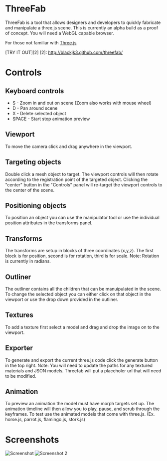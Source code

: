ThreeFab	
=============

ThreeFab is a tool that allows designers and developers to quickly fabricate and manipulate a three.js scene.  This is currently an alpha build as a proof of concept. You will need a WebGL capable browser.

For those not familiar with [Three.js][1] 

[1]: https://github.com/mrdoob/three.js

[TRY IT OUT][2]
[2]: http://blackjk3.github.com/threefab/

Controls
=============

Keyboard controls
-------------
* S - Zoom in and out on scene (Zoom also works with mouse wheel)
* D - Pan around scene
* X - Delete selected object
* SPACE - Start stop animation preview

Viewport
-------------
To move the camera click and drag anywhere in the viewport.  

Targeting objects
-------------
Double click a mesh object to target.  The viewport controls will then rotate according to the registration point of the targeted object.  Clicking the "center" button in the "Controls" panel will re-target the viewport controls to the center of the scene.

Positioning objects
-------------
To position an object you can use the manipulator tool or use the individual position attributes in the transforms panel.

Transforms
-------------
The transforms are setup in blocks of three coordinates (x,y,z).  The first block is for position, second is for rotation, third is for scale.  Note: Rotation is currently in radians. 

Outliner
-------------
The outliner contains all the children that can be manuipulated in the scene. To change the selected object you can either click on that object in the viewport or use the drop down provided in the outliner.

Textures
-------------
To add a texture first select a model and drag and drop the image on to the viewport.

Exporter
-------------
To generate and export the current three.js code click the generate button in the top right.  Note: You will need to update the paths for any textured materials and JSON models.  Threefab will put a placeholer url that will need to be modified.

Animation
-------------
To preview an animation the model must have morph targets set up.  The animation timeline will then allow you to play, pause, and scrub through the keyframes.  To test use the animated models that come with three.js.  (Ex. horse.js, parrot.js, flamingo.js, stork.js)

Screenshots
=============
![Screenshot](http://blackjk3.github.com/threefab/assets/screenie0.jpg)
![Screenshot 2](http://blackjk3.github.com/threefab/assets/screenie1.jpg)